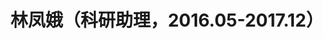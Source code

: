 ---
layout: member
title: 林凤娥（科研助理，2016.05-2017.12）  
email: 1260131530 at qq.com
head-to: Monash University
image: /images/members/林凤娥.jpg
alumni: true
---